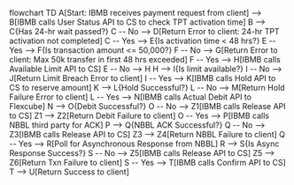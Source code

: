flowchart TD
    A[Start: IBMB receives payment request from client] --> B[IBMB calls User Status API to CS to check TPT activation time]
    B --> C{Has 24-hr wait passed?}
    C -- No --> D[Return Error to client: 24-hr TPT activation not completed]
    C -- Yes --> E{Is activation time < 48 hrs?}
    E -- Yes --> F{Is transaction amount <= 50,000?}
    F -- No --> G[Return Error to client: Max 50k transfer in first 48 hrs exceeded]
    F -- Yes --> H[IBMB calls Available Limit API to CS]
    E -- No --> H
    H --> I{Is limit available?}
    I -- No --> J[Return Limit Breach Error to client]
    I -- Yes --> K[IBMB calls Hold API to CS to reserve amount]
    K --> L{Hold Successful?}
    L -- No --> M[Return Hold Failure Error to client]
    L -- Yes --> N[IBMB calls Actual Debit API to Flexcube]
    N --> O{Debit Successful?}
    O -- No --> Z1[IBMB calls Release API to CS]
    Z1 --> Z2[Return Debit Failure to client]
    O -- Yes --> P[IBMB calls NBBL third party for ACK]
    P --> Q{NBBL ACK Successful?}
    Q -- No --> Z3[IBMB calls Release API to CS]
    Z3 --> Z4[Return NBBL Failure to client]
    Q -- Yes --> R[Poll for Asynchronous Response from NBBL]
    R --> S{Is Async Response Success?}
    S -- No --> Z5[IBMB calls Release API to CS]
    Z5 --> Z6[Return Txn Failure to client]
    S -- Yes --> T[IBMB calls Confirm API to CS]
    T --> U[Return Success to client]
